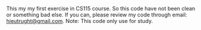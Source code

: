 This my my first exercise in CS115 course. So this code have not been clean or something bad else. If you can, please review my code through email: hieutrught@gmail.com.
Note: This code only use for study.
